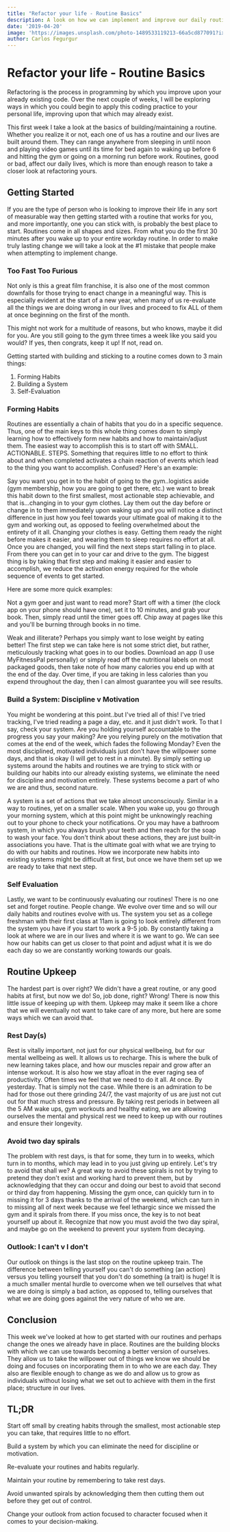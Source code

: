```yaml
---
title: "Refactor your life - Routine Basics"
description: A look on how we can implement and improve our daily routines.
date: '2019-04-20'
image: 'https://images.unsplash.com/photo-1489533119213-66a5cd877091?ixlib=rb-1.2.1&ixid=eyJhcHBfaWQiOjEyMDd9&auto=format&fit=crop&w=1502&q=80'
author: Carlos Fegurgur
---
```

 # Refactor your life - Routine Basics

Refactoring is the process in programming by which you improve upon your already existing code. Over the next couple of weeks, I will be exploring ways in which you could begin to apply this coding practice to your personal life, improving upon that which may already exist. 

This first week I take a look at the basics of building/maintaining a routine. Whether you realize it or not, each one of us has a routine and our lives are built around them. They can range anywhere from sleeping in until noon and playing video games until its time for bed again to waking up before 6 and hitting the gym or going on a morning run before work. Routines, good or bad, affect our daily lives, which is more than enough reason to take a closer look at refactoring yours.

## Getting Started
If you are the type of person who is looking to improve their life in any sort of measurable way then getting started with a routine that works for you, and more importantly, one you can stick with, is probably the best place to start. Routines come in all shapes and sizes. From what you do the first 30 minutes after you wake up to your entire workday routine. In order to make truly lasting change we will take a look at the #1 mistake that people make when attempting to implement change.

### Too Fast Too Furious

Not only is this a great film franchise, it is also one of the most common downfalls for those trying to enact change in a meaningful way. This is especially evident at the start of a new year, when many of us re-evaluate all the things we are doing wrong in our lives and proceed to fix ALL of them at once beginning on the first of the month. 

This might not work for a multitude of reasons, but who knows, maybe it did for you. Are you still going to the gym three times a week like you said you would? If yes, then congrats, keep it up! If not, read on.

Getting started with building and sticking to a routine comes down to 3 main things:
1. Forming Habits
2. Building a System
3. Self-Evaluation

### Forming Habits

Routines are essentially a chain of habits that you do in a specific sequence. Thus, one of the main keys to this whole thing comes down to simply learning how to effectively form new habits and how to maintain/adjust them. The easiest way to accomplish this is to start off with SMALL. ACTIONABLE. STEPS. Something that requires little to no effort to think about and when completed activates a chain reaction of events which lead to the thing you want to accomplish. Confused? Here's an example:

Say you want you get in to the habit of going to the gym..logistics aside (gym membership, how you are going to get there, etc.) we want to break this habit down to the first smallest, most actionable step achievable, and that is...changing in to your gym clothes. Lay them out the day before or change in to them immediately upon waking up and you will notice a distinct difference in just how you feel towards your ultimate goal of making it to the gym and working out, as opposed to feeling overwhelmed about the entirety of it all. Changing your clothes is easy. Getting them ready the night before makes it easier, and wearing them to sleep requires no effort at all. Once you are changed, you will find the next steps start falling in to place. From there you can get in to your car and drive to the gym. The biggest thing is by taking that first step and making it easier and easier to accomplish, we reduce the activation energy required for the whole sequence of events to get started.

Here are some more quick examples:

Not a gym goer and just want to read more? Start off with a timer (the clock app on your phone should have one), set it to 10 minutes, and grab your book. Then, simply read until the timer goes off. Chip away at pages like this and you'll be burning through books in no time.

Weak and illiterate? Perhaps you simply want to lose weight by eating better! The first step we can take here is not some strict diet, but rather, meticulously tracking what goes in to our bodies. Download an app (I use MyFitnessPal personally) or simply read off the nutritional labels on most packaged goods, then take note of how many calories you end up with at the end of the day. Over time, if you are taking in less calories than you expend throughout the day, then I can almost guarantee you will see results.

### Build a System: Discipline v Motivation

You might be wondering at this point..but I've tried all of this! I've tried tracking, I've tried reading a page a day, etc. and it just didn't work. To that I say, check your system. Are you holding yourself accountable to the progress you say your making? Are you relying purely on the motivation that comes at the end of the week, which fades the following Monday? Even the most disciplined, motivated individuals just don't have the willpower some days, and that is okay (I will get to rest in a minute). By simply setting up systems around the habits and routines we are trying to stick with or building our habits into our already existing systems, we eliminate the need for discipline and motivation entirely. These systems become a part of who we are and thus, second nature. 

A system is a set of actions that we take almost unconsciously. Similar in a way to routines, yet on a smaller scale. When you wake up, you go through your morning system, which at this point might be unknowingly reaching out to your phone to check your notifications. Or you may have a bathroom system, in which you always brush your teeth and then reach for the soap to wash your face. You don't think about these actions, they are just built-in associations you have. That is the ultimate goal with what we are trying to do with our habits and routines. How we incorporate new habits into existing systems might be difficult at first, but once we have them set up we are ready to take that next step.

### Self Evaluation

Lastly, we want to be continuously evaluating our routines! There is no one set and forget routine. People change. We evolve over time and so will our daily habits and routines evolve with us. The system you set as a college freshman with their first class at 11am is going to look entirely different from the system you have if you start to work a 9-5 job. By constantly taking a look at where we are in our lives and where it is we want to go. We can see how our habits can get us closer to that point and adjust what it is we do each day so we are constantly working towards our goals. 

## Routine Upkeep

The hardest part is over right? We didn't have a great routine, or any good habits at first, but now we do! So, job done, right? Wrong! There is now this little issue of keeping up with them. Upkeep may make it seem like a chore that we will eventually not want to take care of any more, but here are some ways which we can avoid that.

### Rest Day(s)

Rest is vitally important, not just for our physical wellbeing, but for our mental wellbeing as well. It allows us to recharge. This is where the bulk of new learning takes place, and how our muscles repair and grow after an intense workout. It is also how we stay afloat in the ever raging sea of productivity. Often times we feel that we need to do it all. At once. By yesterday. That is simply not the case. While there is an admiration to be had for those out there grinding 24/7, the vast majority of us are just not cut out for that much stress and pressure. By taking rest periods in between all the 5 AM wake ups, gym workouts and healthy eating, we are allowing ourselves the mental and physical rest we need to keep up with our routines and ensure their longevity. 

### Avoid two day spirals

The problem with rest days, is that for some, they turn in to weeks, which turn in to months, which may lead in to you just giving up entirely. Let's try to avoid that shall we? A great way to avoid these spirals is not by trying to pretend they don't exist and working hard to prevent them, but by acknowledging that they can occur and doing our best to avoid that second or third day from happening. Missing the gym once, can quickly turn in to missing it for 3 days thanks to the arrival of the weekend, which can turn in to missing all of next week because we feel lethargic since we missed the gym and it spirals from there. If you miss once, the key is to not beat yourself up about it. Recognize that now you must avoid the two day spiral, and maybe go on the weekend to prevent your system from decaying.

### Outlook: I can't v I don't

Our outlook on things is the last stop on the routine upkeep train. The difference between telling yourself you can't do something (an action) versus you telling yourself that you don't do something (a trait) is huge! It is a much smaller mental hurdle to overcome when we tell ourselves that what we are doing is simply a bad action, as opposed to, telling ourselves that what we are doing goes against the very nature of who we are. 

## Conclusion

This week we've looked at how to get started with our routines and perhaps change the ones we already have in place. Routines are the building blocks with which we can use towards becoming a better version of ourselves. They allow us to take the willpower out of things we know we should be doing and focuses on incorporating them in to who we are each day. They also are flexible enough to change as we do and allow us to grow as individuals without losing what we set out to achieve with them in the first place; structure in our lives.

## TL;DR

Start off small by creating habits through the smallest, most actionable step you can take, that requires little to no effort.

Build a system by which you can eliminate the need for discipline or motivation.

Re-evaluate your routines and habits regularly.

Maintain your routine by remembering to take rest days.

Avoid unwanted spirals by acknowledging them then cutting them out before they get out of control.

Change your outlook from action focused to character focused when it comes to your decision-making.








